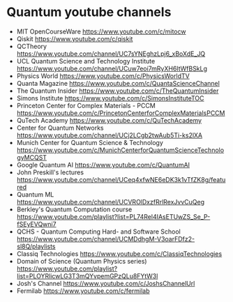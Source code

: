 # Quantum youtube channels

* MIT OpenCourseWare  https://www.youtube.com/c/mitocw
* Qiskit https://www.youtube.com/c/qiskit
* QCTheory https://www.youtube.com/channel/UC7sYNEghzLpj6_xBoXdE_JQ
* UCL Quantum Science and Technology Institute https://www.youtube.com/channel/UCuw7eoi7mRyXH6ItWfBSkLg
* Physics World https://www.youtube.com/c/PhysicsWorldTV
* Quanta Magazine https://www.youtube.com/c/QuantaScienceChannel
* The Quantum Insider https://www.youtube.com/c/TheQuantumInsider
* Simons Institute https://www.youtube.com/c/SimonsInstituteTOC
* Princeton Center for Complex Materials - PCCM https://www.youtube.com/c/PrincetonCenterforComplexMaterialsPCCM
* QuTech Academy https://www.youtube.com/c/QuTechAcademy
* Center for Quantum Networks https://www.youtube.com/channel/UCj2LCgb2twAub5Ti-ks2lXA
* Munich Center for Quantum Science & Technology https://www.youtube.com/c/MunichCenterforQuantumScienceTechnologyMCQST
* Google Quantum AI https://www.youtube.com/c/QuantumAI
* John Preskill's lectures https://www.youtube.com/channel/UCeq4xfwNE6eDK3k1vTfZK8g/featured
* Quantum ML https://www.youtube.com/channel/UCVROlDxzfRrlRexJvvCuQeg
* Berkley's Quantum Computation course https://www.youtube.com/playlist?list=PL74Rel4IAsETUwZS_Se_P-fSEyEVQwni7
* QCHS - Quantum Computing Hard- and Software School https://www.youtube.com/channel/UCMDdhgM-V3oarFDfz2-sl8Q/playlists
* Classiq Technologies https://www.youtube.com/c/ClassiqTechnologies
* Domain of Science (Quantum Physics series) https://www.youtube.com/playlist?list=PLOYRlicwLG3T3mQYvpemGPzQLu8FYtW3l
* Josh's Channel https://www.youtube.com/c/JoshsChannelUrl
* Fermilab https://www.youtube.com/c/fermilab
